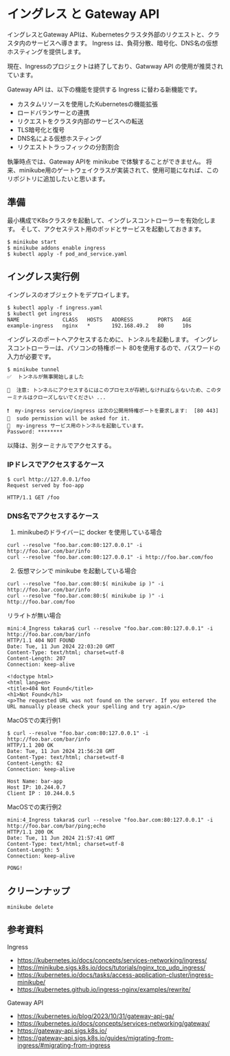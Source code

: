 # イングレス と Gateway API

イングレスとGateway APIは、Kubernetesクラスタ外部のリクエストと、クラスタ内のサービスへ導きます。
Ingress は、負荷分散、暗号化、DNS名の仮想ホスティングを提供します。

現在、Ingressのプロジェクトは終了しており、Gatwway API の使用が推奨されています。

Gateway API は、以下の機能を提供する Ingress に替わる新機能です。
- カスタムリソースを使用したKubernetesの機能拡張
- ロードバランサーとの連携
- リクエストをクラスタ内部のサービスへの転送
- TLS暗号化と復号
- DNS名による仮想ホスティング
- リクエストトラっフィックの分割割合

執筆時点では、Gateway APIを minikube で体験することができません。
将来、minikube用のゲートウェイクラスが実装されて、使用可能になれば、このリポジトリに追加したいと思います。


## 準備
最小構成でK8sクラスタを起動して、イングレスコントローラーを有効化します。
そして、アクセステスト用のポッドとサービスを起動しておきます。
```
$ minikube start
$ minikube addons enable ingress
$ kubectl apply -f pod_and_service.yaml
```


## イングレス実行例
イングレスのオブジェクトをデプロイします。
```
$ kubectl apply -f ingress.yaml 
$ kubectl get ingress
NAME              CLASS   HOSTS   ADDRESS        PORTS   AGE
example-ingress   nginx   *       192.168.49.2   80      10s
```

イングレスのポートへアクセスするために、トンネルを起動します。
イングレスコントローラーは、パソコンの特権ポート 80を使用するので、パスワードの入力が必要です。
```
$ minikube tunnel
✅  トンネルが無事開始しました

📌  注意: トンネルにアクセスするにはこのプロセスが存続しなければならないため、このターミナルはクローズしないでください ...

❗  my-ingress service/ingress は次の公開用特権ポートを要求します:  [80 443]
🔑  sudo permission will be asked for it.
🏃  my-ingress サービス用のトンネルを起動しています。
Password: ********
```
以降は、別ターミナルでアクセスする。



### IPドレスでアクセスするケース
```
$ curl http://127.0.0.1/foo
Request served by foo-app

HTTP/1.1 GET /foo
```

### DNS名でアクセスするケース

1. minikubeのドライバーに docker を使用している場合
```
curl --resolve "foo.bar.com:80:127.0.0.1" -i http://foo.bar.com/bar/info
curl --resolve "foo.bar.com:80:127.0.0.1" -i http://foo.bar.com/foo
```

2. 仮想マシンで minikube を起動している場合
```
curl --resolve "foo.bar.com:80:$( minikube ip )" -i http://foo.bar.com/bar/info
curl --resolve "foo.bar.com:80:$( minikube ip )" -i http://foo.bar.com/foo
```

リライトが無い場合
```
mini:4_Ingress takara$ curl --resolve "foo.bar.com:80:127.0.0.1" -i http://foo.bar.com/bar/info
HTTP/1.1 404 NOT FOUND
Date: Tue, 11 Jun 2024 22:03:20 GMT
Content-Type: text/html; charset=utf-8
Content-Length: 207
Connection: keep-alive

<!doctype html>
<html lang=en>
<title>404 Not Found</title>
<h1>Not Found</h1>
<p>The requested URL was not found on the server. If you entered the URL manually please check your spelling and try again.</p>
```


MacOSでの実行例1
```
$ curl --resolve "foo.bar.com:80:127.0.0.1" -i http://foo.bar.com/bar/info
HTTP/1.1 200 OK
Date: Tue, 11 Jun 2024 21:56:28 GMT
Content-Type: text/html; charset=utf-8
Content-Length: 62
Connection: keep-alive

Host Name: bar-app
Host IP: 10.244.0.7
Client IP : 10.244.0.5
```

MacOSでの実行例2
```
mini:4_Ingress takara$ curl --resolve "foo.bar.com:80:127.0.0.1" -i http://foo.bar.com/bar/ping;echo
HTTP/1.1 200 OK
Date: Tue, 11 Jun 2024 21:57:41 GMT
Content-Type: text/html; charset=utf-8
Content-Length: 5
Connection: keep-alive

PONG!
```


## クリーンナップ
```
minikube delete
```


## 参考資料
Ingress
- https://kubernetes.io/docs/concepts/services-networking/ingress/
- https://minikube.sigs.k8s.io/docs/tutorials/nginx_tcp_udp_ingress/
- https://kubernetes.io/docs/tasks/access-application-cluster/ingress-minikube/
- https://kubernetes.github.io/ingress-nginx/examples/rewrite/

Gateway API
- https://kubernetes.io/blog/2023/10/31/gateway-api-ga/
- https://kubernetes.io/docs/concepts/services-networking/gateway/
- https://gateway-api.sigs.k8s.io/
- https://gateway-api.sigs.k8s.io/guides/migrating-from-ingress/#migrating-from-ingress

